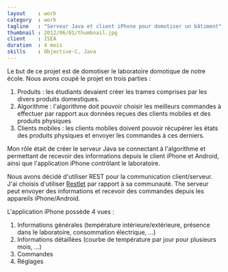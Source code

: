 ```yaml
---
layout    : work
category  : work
tagline   : "Serveur Java et client iPhone pour domotiser un bâtiment"
thumbnail : 2012/06/01/thumbnail.jpg
client    : ISEA
duration  : 4 mois
skills    : Objective-C, Java
---
```


Le but de ce projet est de domotiser le laboratoire domotique de notre école. Nous avons coupé le projet en trois parties :

  1. Produits : les étudiants devaient créer les trames comprises par les divers produits domestiques.
  2. Algorithme : l'algorithme doit pouvoir choisir les meilleurs commandes à effectuer par rapport aux données reçues des clients mobiles et des produits physiques
  3. Clients mobiles : les clients mobiles doivent pouvoir récupérer les états des produits physiques et envoyer les commandes à ces derniers.
  
 Mon rôle était de créer le serveur Java se connectant à l'algorithme et permettant de recevoir des informations depuis le client iPhone et Android, ainsi que l'application iPhone contrôlant le laboratoire.
 
 Nous avons décidé d'utiliser REST pour la communication client/serveur. J'ai choisis d'utiliser [Restlet](http://restlet.org/) par rapport à sa communauté. The serveur peut envoyer des informations et recevoir des commandes depuis les appareils iPhone/Android.
 
 L'application iPhone possède 4 vues :
 
  1. Informations générales (température intérieure/extérieure, présence dans le laboratoire, consommation électrique, …)
  2. Informations détaillées (courbe de température par jour pour plusieurs mois, …)
  3. Commandes
  4. Réglages